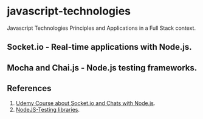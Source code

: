 # javascript-technologies
Javascript Technologies Principles and Applications in a Full Stack context.

## Socket.io - Real-time applications with Node.js.
## Mocha and Chai.js - Node.js testing frameworks.

## References

1. [Udemy Course about Socket.io and Chats with Node.js](https://www.udemy.com/course/master-en-javascript-aprender-js-jquery-angular-nodejs-y-mas/learn/lecture/10151382#questions).
2. [NodeJS-Testing libraries](https://www.paradigmadigital.com/dev/testeando-javascript-mocha-chai/).